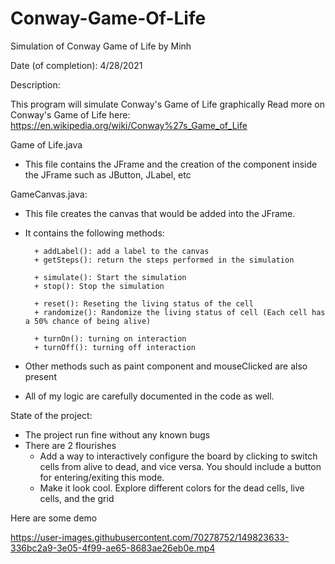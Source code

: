 # Conway-Game-Of-Life
Simulation of Conway Game of Life by Minh

Date (of completion): 4/28/2021

Description:

This program will simulate Conway's Game of Life graphically 
Read more on Conway's Game of Life here: https://en.wikipedia.org/wiki/Conway%27s_Game_of_Life


Game of Life.java
- This file contains the JFrame and the creation of the component inside the JFrame such as JButton, JLabel, etc


GameCanvas.java:
- This file creates the canvas that would be added into the JFrame.
- It contains the following methods:
        
        + addLabel(): add a label to the canvas
        + getSteps(): return the steps performed in the simulation
        
        + simulate(): Start the simulation
        + stop(): Stop the simulation
        
        + reset(): Reseting the living status of the cell
        + randomize(): Randomize the living status of cell (Each cell has a 50% chance of being alive)

        + turnOn(): turning on interaction
        + turnOff(): turning off interaction
    
 - Other methods such as paint component and mouseClicked are also present
 - All of my logic are carefully documented in the code as well. 
    
State of the project:
- The project run fine without any known bugs
- There are 2 flourishes
    - Add a way to interactively configure the board by clicking to switch cells from
    alive to dead, and vice versa. You should include a button for entering/exiting
    this mode.
    -  Make it look cool. Explore different colors for the dead cells, live cells, and the
    grid

Here are some demo


https://user-images.githubusercontent.com/70278752/149823633-336bc2a9-3e05-4f99-ae65-8683ae26eb0e.mp4



